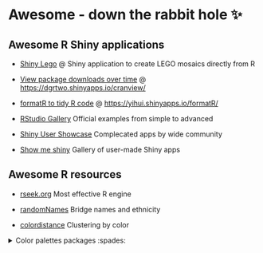 # Awesome - down the rabbit hole :sparkles:
Awesome R Shiny applications
------
- [Shiny Lego](https://github.com/rpodcast/shinylego) @
Shiny application to create LEGO mosaics directly from R

- [View package downloads over time](http://varianceexplained.org/r/cran-view/) @
https://dgrtwo.shinyapps.io/cranview/

- [formatR to tidy R code](https://yihui.name/formatR/) @
https://yihui.shinyapps.io/formatR/

- [RStudio Gallery](https://shiny.rstudio.com/gallery/)
Official examples from simple to advanced

- [Shiny User Showcase](https://www.rstudio.com/products/shiny/shiny-user-showcase/)
Complecated apps by wide community

- [Show me shiny](http://www.showmeshiny.com)
Gallery of user-made Shiny apps

Awesome R resources
------
- [rseek.org](http://rseek.org/)
Most effective R engine 

- [randomNames]()
Bridge names and ethnicity

- [colordistance](https://cran.r-project.org/web/packages/colordistance/)
Clustering by color

<details>
<summary> Color palettes packages :spades: </summary>
  
- viridis: Colorblindness friendly, python flavoured
- wesanderson: Borrow taste for color from master
- dichromt: Contrast colors
- RColorBrewer: You deserve it 
- [towards-yet-another-r-colour-palette](http://blenditbayes.blogspot.co.uk/2014/05/towards-yet-another-r-colour-palette.html)

</details>
